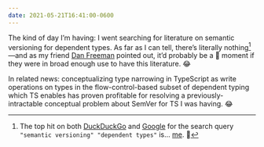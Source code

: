 ```yaml
---
date: 2021-05-21T16:41:00-0600
---
```


The kind of day I’m having: I went searching for literature on semantic versioning for dependent types. As far as I can tell, there’s literally nothing[^1]—and as my friend [Dan Freeman](https://twitter.com/__dfreeman) pointed out, it’d probably be a 🍾 moment if they were in broad enough use to have this literature. 😂

In related news: conceptualizing type narrowing in TypeScript as write operations on types in the flow-control-based subset of dependent typing which TS enables has proven profitable for resolving a previously-intractable conceptual problem about SemVer for TS I was having. 😂

[^1]: The top hit on both [DuckDuckGo][ddg] and [Google][g] for the search query `"semantic versioning" "dependent types"` is… [me](https://v5.chriskrycho.com/elsewhere/rfc-semver-for-typescript-types/). 😬

[ddg]: https://duckduckgo.com/?q=%22semantic+versioning%22+%22dependent+types%22&t=osx&ia=web
[g]: https://www.google.com/search?hl=en&q=%22semantic%20versioning%22%20%22dependent%20types%22
